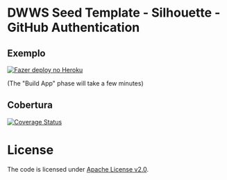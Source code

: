 DWWS Seed Template - Silhouette - GitHub Authentication
=======================================================

## Exemplo

[![Fazer deploy no Heroku](https://www.herokucdn.com/deploy/button.png)](https://heroku.com/deploy)

(The "Build App" phase will take a few minutes)

## Cobertura

[![Coverage Status](https://coveralls.io/repos/joaoraf/play-silhouette-seed/badge.svg)](https://coveralls.io/r/joaoraf/play-silhouette-seed)

# License

The code is licensed under [Apache License v2.0](http://www.apache.org/licenses/LICENSE-2.0).
